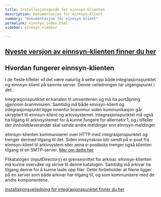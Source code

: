 ```yaml
---
title: Installasjonsguide for einnsyn-klienten
description: Dokumentasjon for einnsyn-klient
summary: "Dokumentasjon for einnsyn-klient"
permalink: einnsyn_index.html
sidebar: einnsyn_sidebar

---
```


## [Nyeste versjon av einnsyn-klienten finner du her](https://github.com/difi/einnsyn-klient/releases/)

## Hvordan fungerer einnsyn-klienten

I de fleste tilfeller vil det være naturlig å sette opp både integrasjonspunktet og einnsyn-klient på samme server. Denne veiledningen tar utgangspunkt i det. 

Integrasjonspunktet er kanalen til omverdenen og må ha portåpning igjennom branmmuren. Samtidig må både einnsyn-klient og integrasjonspunkt ligge innenfor brannmur siden kommunikasjon går ukryptert til einnsyn-klient og arkivsystemet. Integrasjonspunktet må også ha tilgang til arkivsystemet for å kunne fungere for alternativ 1, og i tilfeller der innholdsleverandør skal sende andre meldinger enn eInnsyn-meldinger. 

eInnsyn-klienten kommuniserer over HTTP med integrasjonspunktet og trenger dermed tilgang til det. Siden innsynskrav blir sendt på e-post fra eInnsyn-klient til arkivsystem eller anna e-postboks trenger også klienten tilgang til en SMTP-server. [Mer om dette her](https://difi.github.io/felleslosninger/einnsyn_innsynskrav.html)

Filkatalogen (inputDirectory) er grensesnittet for arkivar. eInnsyn-klienten må kunne overvåke og skrive til denne katalogen. Samtidig må arkivar ha tilgang denne for å kunne laste opp filer. Dette forbeholder at filene ligger på en server som både arkivar har tilgang til, og som kommunisere med de andre komponentene. 

[Installasjonsveiledning for integrasjonspunktet finner du her](https://difi.github.io/felleslosninger/eformidling_download_ip.html)

